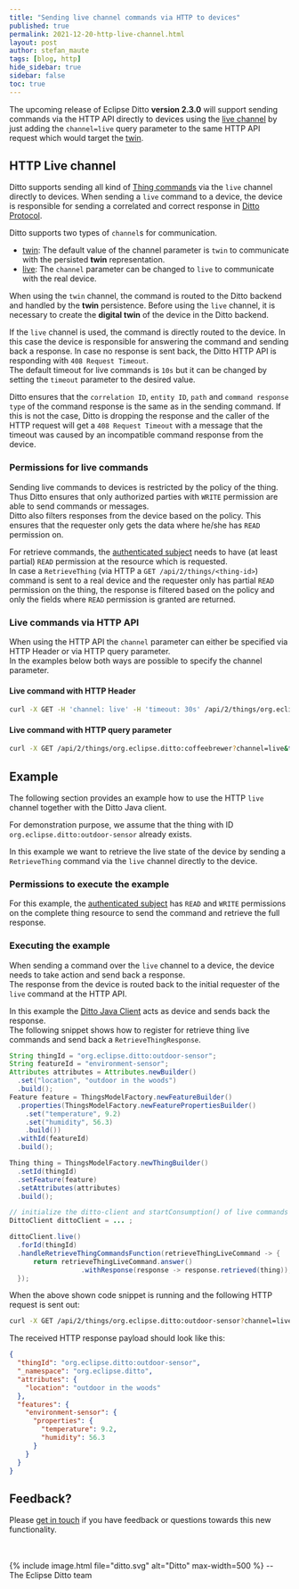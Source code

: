 ```yaml
---
title: "Sending live channel commands via HTTP to devices"
published: true
permalink: 2021-12-20-http-live-channel.html
layout: post
author: stefan_maute
tags: [blog, http]
hide_sidebar: true
sidebar: false
toc: true
---
```


The upcoming release of Eclipse Ditto **version 2.3.0** will support sending commands via the HTTP API 
directly to devices using the [live channel](protocol-twinlive.html#live) by just adding the `channel=live` 
query parameter to the same HTTP API request which would target the [twin](protocol-twinlive.html#twin).

## HTTP Live channel

Ditto supports sending all kind of [Thing commands](protocol-specification-things.html#commands) via
the `live` channel directly to devices.
When sending a `live` command to  a device, the device is responsible for sending a correlated and correct response 
in [Ditto Protocol](protocol-overview.html).

Ditto supports two types of `channel`s for communication.

* [twin](protocol-twinlive.html#twin): The default value of the channel parameter is `twin` 
  to communicate with the persisted **twin** representation.
* [live](protocol-twinlive.html#live): The `channel` parameter can be changed to `live` 
  to communicate with the real device.

When using the `twin` channel, the command is routed to the Ditto backend and handled by the **twin** persistence.
Before using the `live` channel, it is necessary to create the **digital twin** of the device in the 
Ditto backend.

If the `live` channel is used, the command is directly routed to the device. In this case the device is 
responsible for answering the command and sending back a response. In case no response is sent back, the Ditto HTTP API 
is responding with `408 Request Timeout`.  
The default timeout for live commands is `10s` but it can be changed by setting the `timeout` parameter to the 
desired value.

Ditto ensures that the `correlation ID`, `entity ID`, `path` and `command response type` of the command response 
is the same as in the sending command. If this is not the case, Ditto is dropping the response and the caller of the 
HTTP request will get a `408 Request Timeout` with a message that the timeout was caused by an incompatible
command response from the device.

### Permissions for live commands

Sending live commands to devices is restricted by the policy of the thing.  
Thus Ditto ensures that only authorized parties with `WRITE` permission are able to send commands or messages.  
Ditto also filters responses from the device based on the policy. This ensures that the requester only gets the data
where he/she has `READ` permission on.

For retrieve commands, the [authenticated subject](basic-auth.html#authenticated-subjects) needs to have 
(at least partial) `READ` permission at the resource which is requested.  
In case a `RetrieveThing` (via HTTP a `GET /api/2/things/<thing-id>`) command is sent to a real device and the 
requester only has partial `READ` permission on the thing, the response is filtered based on the policy 
and only the fields where `READ` permission is granted are returned.

### Live commands via HTTP API

When using the HTTP API the `channel` parameter can either be specified via HTTP Header or via HTTP query parameter.  
In the examples below both ways are possible to specify the channel parameter.

#### Live command with HTTP Header

```bash
curl -X GET -H 'channel: live' -H 'timeout: 30s' /api/2/things/org.eclipse.ditto:coffeebrewer'
```

#### Live command with HTTP query parameter

```bash
curl -X GET /api/2/things/org.eclipse.ditto:coffeebrewer?channel=live&timeout=30s'
```

## Example

The following section provides an example how to use the HTTP `live` channel together with the Ditto Java client. 

For demonstration purpose, we assume that the thing with ID `org.eclipse.ditto:outdoor-sensor` already exists.

In this example we want to retrieve the live state of the device by sending a `RetrieveThing` command via
the `live` channel directly to the device.

### Permissions to execute the example

For this example, the [authenticated subject](basic-auth.html#authenticated-subjects) has
`READ` and `WRITE` permissions on the complete thing resource to send the command and retrieve the full response.

### Executing the example

When sending a command over the `live` channel to a device, the device needs to take action and send back a response.  
The response from the device is routed back to the initial requester of the `live` command at the HTTP API.
 
In this example the [Ditto Java Client](client-sdk-java.html) acts as device and sends back the response.  
The following snippet shows how to register for retrieve thing live commands and send back a `RetrieveThingResponse`. 

```java
String thingId = "org.eclipse.ditto:outdoor-sensor";
String featureId = "environment-sensor";
Attributes attributes = Attributes.newBuilder()
  .set("location", "outdoor in the woods")
  .build();
Feature feature = ThingsModelFactory.newFeatureBuilder()
  .properties(ThingsModelFactory.newFeaturePropertiesBuilder()
    .set("temperature", 9.2)
    .set("humidity", 56.3)
    .build())
  .withId(featureId)
  .build();

Thing thing = ThingsModelFactory.newThingBuilder()
  .setId(thingId)
  .setFeature(feature)
  .setAttributes(attributes)
  .build();

// initialize the ditto-client and startConsumption() of live commands
DittoClient dittoClient = ... ;

dittoClient.live()
  .forId(thingId)
  .handleRetrieveThingCommandsFunction(retrieveThingLiveCommand -> {
      return retrieveThingLiveCommand.answer()
                  .withResponse(response -> response.retrieved(thing));
  });
```

When the above shown code snippet is running and the following HTTP request is sent out:
```bash
curl -X GET /api/2/things/org.eclipse.ditto:outdoor-sensor?channel=live&timeout=15s
```

The received HTTP response payload should look like this:
```json
{
  "thingId": "org.eclipse.ditto:outdoor-sensor",
  "_namespace": "org.eclipse.ditto",
  "attributes": {
    "location": "outdoor in the woods"
  },
  "features": {
    "environment-sensor": {
      "properties": {
        "temperature": 9.2,
        "humidity": 56.3
      }
    }
  }
}
```


## Feedback?

Please [get in touch](feedback.html) if you have feedback or questions towards this new functionality.

<br/>
<br/>
{% include image.html file="ditto.svg" alt="Ditto" max-width=500 %}
--<br/> 
The Eclipse Ditto team
